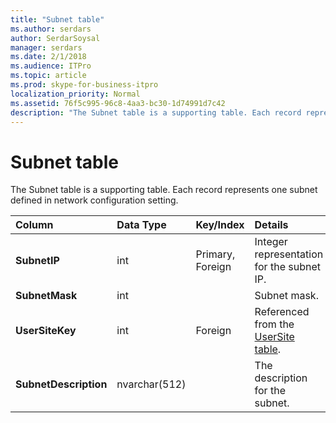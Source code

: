 ```yaml
---
title: "Subnet table"
ms.author: serdars
author: SerdarSoysal
manager: serdars
ms.date: 2/1/2018
ms.audience: ITPro
ms.topic: article
ms.prod: skype-for-business-itpro
localization_priority: Normal
ms.assetid: 76f5c995-96c8-4aa3-bc30-1d74991d7c42
description: "The Subnet table is a supporting table. Each record represents one subnet defined in network configuration setting."
---
```


# Subnet table
 
The Subnet table is a supporting table. Each record represents one subnet defined in network configuration setting.
  
|**Column**|**Data Type**|**Key/Index**|**Details**|
|:-----|:-----|:-----|:-----|
|**SubnetIP** <br/> |int  <br/> |Primary, Foreign  <br/> |Integer representation for the subnet IP.  <br/> |
|**SubnetMask** <br/> |int  <br/> ||Subnet mask.  <br/> |
|**UserSiteKey** <br/> |int  <br/> |Foreign  <br/> |Referenced from the [UserSite table](usersite.md).  <br/> |
|**SubnetDescription** <br/> |nvarchar(512)  <br/> ||The description for the subnet.  <br/> |
   

